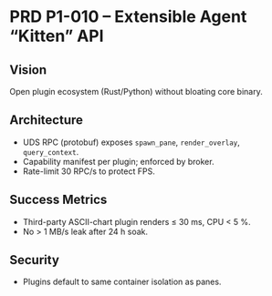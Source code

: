 # PRD P1-010 – Extensible Agent “Kitten” API

## Vision
Open plugin ecosystem (Rust/Python) without bloating core binary.

## Architecture
* UDS RPC (protobuf) exposes `spawn_pane`, `render_overlay`, `query_context`.
* Capability manifest per plugin; enforced by broker.
* Rate-limit 30 RPC/s to protect FPS.

## Success Metrics
* Third-party ASCII-chart plugin renders ≤ 30 ms, CPU < 5 %.
* No > 1 MB/s leak after 24 h soak.

## Security
* Plugins default to same container isolation as panes.
